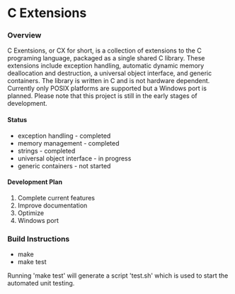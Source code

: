   <h1>C Extensions</h1>
  <h3>Overview</h3>
  C Exentsions, or CX for short, is a collection of extensions to the C programing language, packaged as a single shared C library. These extensions include exception handling, automatic dynamic memory deallocation and destruction, a universal object interface, and generic containers. The library is written in C and is not hardware dependent. Currently only POSIX platforms are supported but a Windows port is planned. Please note that this project is still in the early stages of development.
  <h4>Status</h4>
  <ul>
    <li>exception handling - completed</li>
    <li>memory management - completed</li>
    <li>strings - completed</li>
    <li>universal object interface - in progress</li>
    <li>generic containers - not started</li>
  </ul>
  <h4>Development Plan</h4>
  <ol>
    <li>Complete current features</li>
    <li>Improve documentation</li>
    <li>Optimize</li>
    <li>Windows port</li>
  </ol>
  <h3>Build Instructions</h3>
  <ul>
    <li>make</li>
    <li>make test</li>
  </ul>
  <p>
    Running 'make test' will generate a script 'test.sh' which is used to start the automated unit testing.
  </p>
  
  
